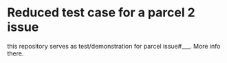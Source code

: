 # Reduced test case for a parcel 2 issue

this repository serves as test/demonstration for parcel issue#___. More info there.